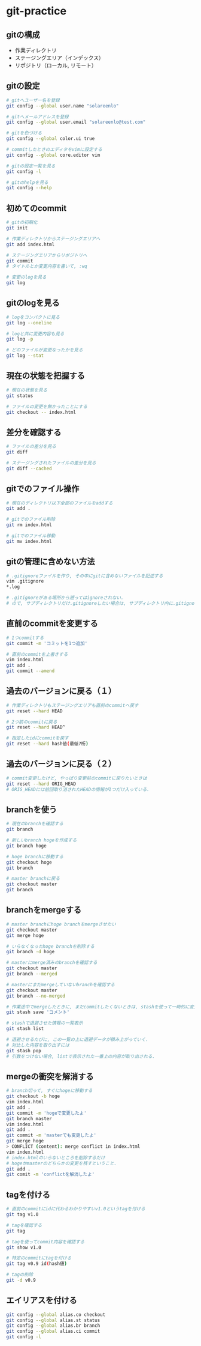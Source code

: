 # git-practice

## gitの構成
- 作業ディレクトリ
- ステージングエリア（インデックス）
- リポジトリ（ローカル, リモート）

## gitの設定
```bash
# gitへユーザー名を登録
git config --global user.name "solareenlo"

# gitへメールアドレスを登録
git config --global user.email "solareenlo@test.com"

# gitを色づける
git config --global color.ui true

# commitしたときのエディタをvimに設定する
git config --global core.editor vim

# gitの設定一覧を見る
git config -l

# gitのhelpを見る
git config --help
```

## 初めてのcommit
```bash
# gitの初期化
git init

# 作業ディレクトリからステージングエリアへ
git add index.html

# ステージングエリアからリポジトリへ
git commit
# タイトルとか変更内容を書いて, :wq

# 変更のlogを見る
git log
```

## gitのlogを見る
```bash
# logをコンパクトに見る
git log --oneline

# logと共に変更内容も見る
git log -p

# どのファイルが変更なったかを見る
git log --stat
```

## 現在の状態を把握する
```bash
# 現在の状態を見る
git status

# ファイルの変更を無かったことにする
git checkout -- index.html
```

## 差分を確認する
```bash
# ファイルの差分を見る
git diff

# ステージングされたファイルの差分を見る
git diff --cached
```

## gitでのファイル操作
```bash
# 現在のディレクトリ以下全部のファイルをaddする
git add .

# gitでのファイル削除
git rm index.html

# gitでのファイル移動
git mv index.html
```

## gitの管理に含めない方法
```bash
# .gitignoreファイルを作り, その中にgitに含めないファイルを記述する
vim .gitignore
*.log

# .gitignoreがある場所から遡ってはignoreされない.
# ので, サブディレクトリだけ.gitignoreしたい場合は, サブディレクトリ内に.gitignoreを入れておく.
```

## 直前のcommitを変更する
```bash
# 1つcommitする
git commit -m 'コミットを1つ追加'

# 直前のcommitを上書きする
vim index.html
git add .
git commit --amend
```

## 過去のバージョンに戻る（１）
```bash
# 作業ディレクトリもステージングエリアも直前のcommitへ戻す
git reset --hard HEAD

# 2つ前のcommitに戻る
git reset --hard HEAD^

# 指定したidにcommitを戻す
git reset --hard hash値(最低7桁)
```

## 過去のバージョンに戻る（２）
```bash
# commit変更したけど, やっぱり変更前のcommitに戻りたいときは
git reset --hard ORIG_HEAD
# ORIG_HEADには前回取り消されたHEADの情報が1つだけ入っている.
```

## branchを使う
```bash
# 現在のbranchを確認する
git branch

# 新しいbranch hogeを作成する
git branch hoge

# hoge branchに移動する
git checkout hoge
git branch

# master branchに戻る
git checkout master
git branch
```

## branchをmergeする
```bash
# master branchにhoge branchをmergeさせたい
git checkout master
git merge hoge

# いらなくなったhoge branchを削除する
git branch -d hoge

# masterにmerge済みのbranchを確認する
git checkout master
git branch --merged

# masterにまだmergeしていないbranchを確認する
git checkout master
git branch --no-merged

# 作業途中でmergeしたときに, まだcommitしたくないときは, stashを使って一時的に変更内容を退避させる.
git stash save 'コメント'

# stashで退避させた情報の一覧表示
git stash list

# 退避させるたびに, この一覧の上に退避データが積み上がっていく.
# 対比した内容を取り出すには
git stash pop
# 引数をつけない場合, listで表示された一番上の内容が取り出される.
```

## mergeの衝突を解消する
```bash
# branch切って, すぐにhogeに移動する
git checkout -b hoge
vim index.html
git add .
git commit -m 'hogeで変更したよ'
git branch master
vim index.html
git add .
git commit -m 'masterでも変更したよ'
git merge hoge
> CONFLICT (content): merge conflict in index.html
vim index.html
# index.htmlのいらないところを削除するだけ
# hogeかmasterのどちらかの変更を残すということ.
git add .
git comit -m 'conflictを解消したよ'
```

## tagを付ける
```bash
# 直前のcommitにidに代わるわかりやすいv1.0というtagを付ける
git tag v1.0

# tagを確認する
git tag

# tagを使ってcommit内容を確認する
git show v1.0

# 特定のcommitにtagを付ける
git tag v0.9 id(hash値)

# tagの削除
git -d v0.9
```

## エイリアスを付ける
```bash
git config --global alias.co checkout
git config --global alias.st status
git config --global alias.br branch
git config --global alias.ci commit
git config -l
```
